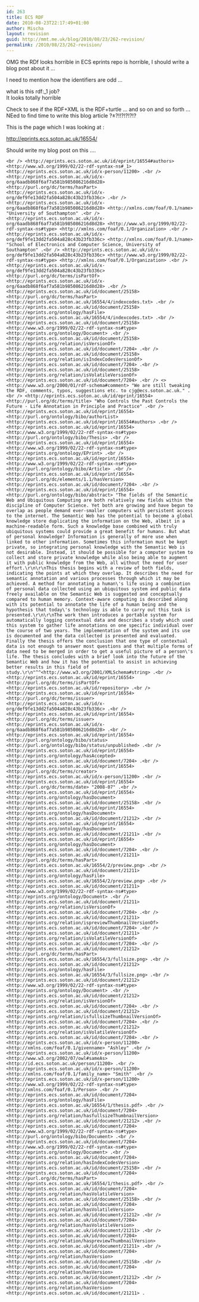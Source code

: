 ```yaml
---
id: 263
title: ECS RDF
date: 2010-08-23T22:17:49+01:00
author: Mischa
layout: revision
guid: http://mmt.me.uk/blog/2010/08/23/262-revision/
permalink: /2010/08/23/262-revision/
---
```

OMG the RDf looks horrible in ECS eprints repo is horrible, I should write a blog post about it &#8230;

I need to mention how the identifiers are odd &#8230;

what is this rdf:_1 job?  
It looks totally horrible

Check to see if the RDF+XML is the RDF+turtle &#8230; and so on and so forth &#8230; NEed to find time to write this blog article ?±?!!?!?!?!?

This is the page which I was looking at :

http://eprints.ecs.soton.ac.uk/16554/

Should write my blog post on this &#8230;.

`<br />
<http://eprints.ecs.soton.ac.uk/id/eprint/16554#authors> <http://www.w3.org/1999/02/22-rdf-syntax-ns#_1> <http://eprints.ecs.soton.ac.uk/id/x-person/11200> .<br />
<http://eprints.ecs.soton.ac.uk/id/x-org/6aadb868f6af7a581b985086216d8d28> <http://purl.org/dc/terms/hasPart> <http://eprints.ecs.soton.ac.uk/id/x-org/def9fe13dd2fa504a828c43b23fb336c> .<br />
<http://eprints.ecs.soton.ac.uk/id/x-org/6aadb868f6af7a581b985086216d8d28> <http://xmlns.com/foaf/0.1/name> "University of Southampton" .<br />
<http://eprints.ecs.soton.ac.uk/id/x-org/6aadb868f6af7a581b985086216d8d28> <http://www.w3.org/1999/02/22-rdf-syntax-ns#type> <http://xmlns.com/foaf/0.1/Organization> .<br />
<http://eprints.ecs.soton.ac.uk/id/x-org/def9fe13dd2fa504a828c43b23fb336c> <http://xmlns.com/foaf/0.1/name> "School of Electronics and Computer Science, University of Southampton" .<br />
<http://eprints.ecs.soton.ac.uk/id/x-org/def9fe13dd2fa504a828c43b23fb336c> <http://www.w3.org/1999/02/22-rdf-syntax-ns#type> <http://xmlns.com/foaf/0.1/Organization> .<br />
<http://eprints.ecs.soton.ac.uk/id/x-org/def9fe13dd2fa504a828c43b23fb336c> <http://purl.org/dc/terms/isPartOf> <http://eprints.ecs.soton.ac.uk/id/x-org/6aadb868f6af7a581b985086216d8d28> .<br />
<http://eprints.ecs.soton.ac.uk/id/document/25158> <http://purl.org/dc/terms/hasPart> <http://eprints.ecs.soton.ac.uk/16554/4/indexcodes.txt> .<br />
<http://eprints.ecs.soton.ac.uk/id/document/25158> <http://eprints.org/ontology/hasFile> <http://eprints.ecs.soton.ac.uk/16554/4/indexcodes.txt> .<br />
<http://eprints.ecs.soton.ac.uk/id/document/25158> <http://www.w3.org/1999/02/22-rdf-syntax-ns#type> <http://eprints.org/ontology/Document> .<br />
<http://eprints.ecs.soton.ac.uk/id/document/25158> <http://eprints.org/relation/isVersionOf> <http://eprints.ecs.soton.ac.uk/id/document/7204> .<br />
<http://eprints.ecs.soton.ac.uk/id/document/25158> <http://eprints.org/relation/isIndexCodesVersionOf> <http://eprints.ecs.soton.ac.uk/id/document/7204> .<br />
<http://eprints.ecs.soton.ac.uk/id/document/25158> <http://eprints.org/relation/isVolatileVersionOf> <http://eprints.ecs.soton.ac.uk/id/document/7204> .<br />
<> <http://www.w3.org/2000/01/rdf-schema#comment> "We are still tweaking the RDF, comments, typos, suggestions etc. to cjg@ecs.soton.ac.uk." .<br />
<http://eprints.ecs.soton.ac.uk/id/eprint/16554> <http://purl.org/dc/terms/title> "Who Controls the Past Controls the Future - Life Annotation in Principle and Practice" .<br />
<http://eprints.ecs.soton.ac.uk/id/eprint/16554> <http://purl.org/ontology/bibo/authorList> <http://eprints.ecs.soton.ac.uk/id/eprint/16554#authors> .<br />
<http://eprints.ecs.soton.ac.uk/id/eprint/16554> <http://www.w3.org/1999/02/22-rdf-syntax-ns#type> <http://purl.org/ontology/bibo/Thesis> .<br />
<http://eprints.ecs.soton.ac.uk/id/eprint/16554> <http://www.w3.org/1999/02/22-rdf-syntax-ns#type> <http://eprints.org/ontology/EPrint> .<br />
<http://eprints.ecs.soton.ac.uk/id/eprint/16554> <http://www.w3.org/1999/02/22-rdf-syntax-ns#type> <http://purl.org/ontology/bibo/Article> .<br />
<http://eprints.ecs.soton.ac.uk/id/eprint/16554> <http://purl.org/dc/elements/1.1/hasVersion> <http://eprints.ecs.soton.ac.uk/id/document/7204> .<br />
<http://eprints.ecs.soton.ac.uk/id/eprint/16554> <http://purl.org/ontology/bibo/abstract> "The fields of the Semantic Web and Ubiquitous Computing are both relatively new fields within the discipline of Computer Science. Yet both are growing and have begun to overlap as people demand ever-smaller computers with persistent access to the internet. The Semantic Web has the potential to become a global knowledge store duplicating the information on the Web, albeit in a machine-readable form. Such a knowledge base combined with truly ubiquitous systems could provide a great benefit for humans. But what of personal knowledge? Information is generally of more use when linked to other information. Sometimes this information must be kept private, so integrating personal knowledge with the Semantic Web is not desirable. Instead, it should be possible for a computer system to collect and store private knowledge while also being able to augment it with public knowledge from the Web, all without the need for user effort.\r\n\r\nThis thesis begins with a review of both fields, indicating the points at which they overlap. It describes the need for semantic annotation and various processes through which it may be achieved. A method for annotating a human\'s life using a combination of personal data collected using an ubiquitous system and public data freely available on the Semantic Web is suggested and conceptually compared to human memory. Context-aware computing is described along with its potential to annotate the life of a human being and the hypothesis that today\'s technology is able to carry out this task is presented.\r\n\r\nThe work then introduces a portable system for automatically logging contextual data and describes a study which used this system to gather life annotations on one specific individual over the course of two years. The implementation of the system and its use is documented and the data collected is presented and evaluated. Finally the thesis offers the conclusion that one type of contextual data is not enough to answer most questions and that multiple forms of data need to be merged in order to get a useful picture of a person\'s life. The thesis concludes with a brief look into the future of the Semantic Web and how it has the potential to assist in achieving better results in this field of study.\r\n"^^<http://www.w3.org/2001/XMLSchema#string> .<br />
<http://eprints.ecs.soton.ac.uk/id/eprint/16554> <http://purl.org/dc/terms/isPartOf> <http://eprints.ecs.soton.ac.uk/id/repository> .<br />
<http://eprints.ecs.soton.ac.uk/id/eprint/16554> <http://purl.org/dc/terms/issuer> <http://eprints.ecs.soton.ac.uk/id/x-org/def9fe13dd2fa504a828c43b23fb336c> .<br />
<http://eprints.ecs.soton.ac.uk/id/eprint/16554> <http://purl.org/dc/terms/issuer> <http://eprints.ecs.soton.ac.uk/id/x-org/6aadb868f6af7a581b985086216d8d28> .<br />
<http://eprints.ecs.soton.ac.uk/id/eprint/16554> <http://purl.org/ontology/bibo/status> <http://purl.org/ontology/bibo/status/unpublished> .<br />
<http://eprints.ecs.soton.ac.uk/id/eprint/16554> <http://eprints.org/ontology/hasAccepted> <http://eprints.ecs.soton.ac.uk/id/document/7204> .<br />
<http://eprints.ecs.soton.ac.uk/id/eprint/16554> <http://purl.org/dc/terms/creator> <http://eprints.ecs.soton.ac.uk/id/x-person/11200> .<br />
<http://eprints.ecs.soton.ac.uk/id/eprint/16554> <http://purl.org/dc/terms/date> "2008-07" .<br />
<http://eprints.ecs.soton.ac.uk/id/eprint/16554> <http://eprints.org/ontology/hasDocument> <http://eprints.ecs.soton.ac.uk/id/document/25158> .<br />
<http://eprints.ecs.soton.ac.uk/id/eprint/16554> <http://eprints.org/ontology/hasDocument> <http://eprints.ecs.soton.ac.uk/id/document/21212> .<br />
<http://eprints.ecs.soton.ac.uk/id/eprint/16554> <http://eprints.org/ontology/hasDocument> <http://eprints.ecs.soton.ac.uk/id/document/21211> .<br />
<http://eprints.ecs.soton.ac.uk/id/eprint/16554> <http://eprints.org/ontology/hasDocument> <http://eprints.ecs.soton.ac.uk/id/document/7204> .<br />
<http://eprints.ecs.soton.ac.uk/id/document/21211> <http://purl.org/dc/terms/hasPart> <http://eprints.ecs.soton.ac.uk/16554/2/preview.png> .<br />
<http://eprints.ecs.soton.ac.uk/id/document/21211> <http://eprints.org/ontology/hasFile> <http://eprints.ecs.soton.ac.uk/16554/2/preview.png> .<br />
<http://eprints.ecs.soton.ac.uk/id/document/21211> <http://www.w3.org/1999/02/22-rdf-syntax-ns#type> <http://eprints.org/ontology/Document> .<br />
<http://eprints.ecs.soton.ac.uk/id/document/21211> <http://eprints.org/relation/isVersionOf> <http://eprints.ecs.soton.ac.uk/id/document/7204> .<br />
<http://eprints.ecs.soton.ac.uk/id/document/21211> <http://eprints.org/relation/ispreviewThumbnailVersionOf> <http://eprints.ecs.soton.ac.uk/id/document/7204> .<br />
<http://eprints.ecs.soton.ac.uk/id/document/21211> <http://eprints.org/relation/isVolatileVersionOf> <http://eprints.ecs.soton.ac.uk/id/document/7204> .<br />
<http://eprints.ecs.soton.ac.uk/id/document/21212> <http://purl.org/dc/terms/hasPart> <http://eprints.ecs.soton.ac.uk/16554/3/fullsize.png> .<br />
<http://eprints.ecs.soton.ac.uk/id/document/21212> <http://eprints.org/ontology/hasFile> <http://eprints.ecs.soton.ac.uk/16554/3/fullsize.png> .<br />
<http://eprints.ecs.soton.ac.uk/id/document/21212> <http://www.w3.org/1999/02/22-rdf-syntax-ns#type> <http://eprints.org/ontology/Document> .<br />
<http://eprints.ecs.soton.ac.uk/id/document/21212> <http://eprints.org/relation/isVersionOf> <http://eprints.ecs.soton.ac.uk/id/document/7204> .<br />
<http://eprints.ecs.soton.ac.uk/id/document/21212> <http://eprints.org/relation/isfullsizeThumbnailVersionOf> <http://eprints.ecs.soton.ac.uk/id/document/7204> .<br />
<http://eprints.ecs.soton.ac.uk/id/document/21212> <http://eprints.org/relation/isVolatileVersionOf> <http://eprints.ecs.soton.ac.uk/id/document/7204> .<br />
<http://eprints.ecs.soton.ac.uk/id/x-person/11200> <http://xmlns.com/foaf/0.1/givenname> "Ashley" .<br />
<http://eprints.ecs.soton.ac.uk/id/x-person/11200> <http://www.w3.org/2002/07/owl#sameAs> <http://id.ecs.soton.ac.uk/person/11200> .<br />
<http://eprints.ecs.soton.ac.uk/id/x-person/11200> <http://xmlns.com/foaf/0.1/family_name> "Smith" .<br />
<http://eprints.ecs.soton.ac.uk/id/x-person/11200> <http://www.w3.org/1999/02/22-rdf-syntax-ns#type> <http://xmlns.com/foaf/0.1/Person> .<br />
<http://eprints.ecs.soton.ac.uk/id/document/7204> <http://eprints.org/ontology/hasFile> <http://eprints.ecs.soton.ac.uk/16554/1/thesis.pdf> .<br />
<http://eprints.ecs.soton.ac.uk/id/document/7204> <http://eprints.org/relation/hasfullsizeThumbnailVersion> <http://eprints.ecs.soton.ac.uk/id/document/21212> .<br />
<http://eprints.ecs.soton.ac.uk/id/document/7204> <http://www.w3.org/1999/02/22-rdf-syntax-ns#type> <http://purl.org/ontology/bibo/Document> .<br />
<http://eprints.ecs.soton.ac.uk/id/document/7204> <http://www.w3.org/1999/02/22-rdf-syntax-ns#type> <http://eprints.org/ontology/Document> .<br />
<http://eprints.ecs.soton.ac.uk/id/document/7204> <http://eprints.org/relation/hasIndexCodesVersion> <http://eprints.ecs.soton.ac.uk/id/document/25158> .<br />
<http://eprints.ecs.soton.ac.uk/id/document/7204> <http://purl.org/dc/terms/hasPart> <http://eprints.ecs.soton.ac.uk/16554/1/thesis.pdf> .<br />
<http://eprints.ecs.soton.ac.uk/id/document/7204> <http://eprints.org/relation/hasVolatileVersion> <http://eprints.ecs.soton.ac.uk/id/document/25158> .<br />
<http://eprints.ecs.soton.ac.uk/id/document/7204> <http://eprints.org/relation/hasVolatileVersion> <http://eprints.ecs.soton.ac.uk/id/document/21212> .<br />
<http://eprints.ecs.soton.ac.uk/id/document/7204> <http://eprints.org/relation/hasVolatileVersion> <http://eprints.ecs.soton.ac.uk/id/document/21211> .<br />
<http://eprints.ecs.soton.ac.uk/id/document/7204> <http://eprints.org/relation/haspreviewThumbnailVersion> <http://eprints.ecs.soton.ac.uk/id/document/21211> .<br />
<http://eprints.ecs.soton.ac.uk/id/document/7204> <http://eprints.org/relation/hasVersion> <http://eprints.ecs.soton.ac.uk/id/document/25158> .<br />
<http://eprints.ecs.soton.ac.uk/id/document/7204> <http://eprints.org/relation/hasVersion> <http://eprints.ecs.soton.ac.uk/id/document/21212> .<br />
<http://eprints.ecs.soton.ac.uk/id/document/7204> <http://eprints.org/relation/hasVersion> <http://eprints.ecs.soton.ac.uk/id/document/21211> .`